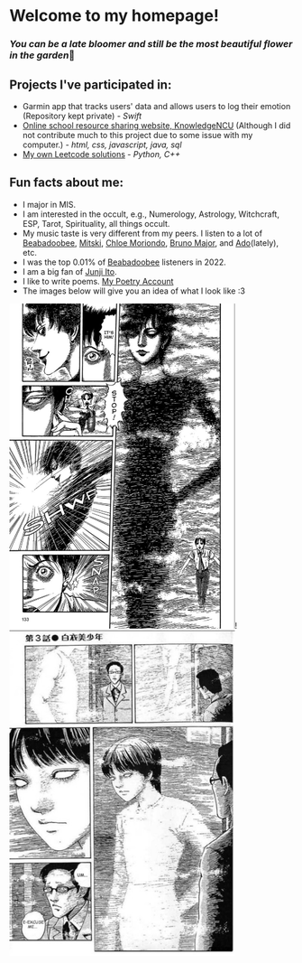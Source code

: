 # Welcome to my homepage!
### *You can be a late bloomer and still be the most beautiful flower in the garden*🌸
## Projects I've participated in:
- Garmin app that tracks users' data and allows users to log their emotion (Repository kept private) - *Swift*
- [Online school resource sharing website, KnowledgeNCU](https://github.com/StevenWanglolz/1112_summer_project) (Although I did not contribute much to this project due to some issue with my computer.) - *html, css, javascript, java, sql*
- [My own Leetcode solutions](https://github.com/StevenWanglolz/My_Leetcode_Journey) - *Python, C++*
## Fun facts about me:
- I major in MIS.
- I am interested in the occult, e.g., Numerology, Astrology, Witchcraft, ESP, Tarot, Spirituality, all things occult.
- My music taste is very different from my peers. I listen to a lot of [Beabadoobee](https://www.youtube.com/@Beabadoobee), [Mitski](https://www.youtube.com/@mitskileaks), [Chloe Moriondo](https://www.youtube.com/@chloemoriondo), [Bruno Major](https://www.youtube.com/@MrBrunoMajor), and [Ado](https://www.youtube.com/@Ado1024)(lately), etc.
- I was the top 0.01% of [Beabadoobee](https://www.youtube.com/@Beabadoobee) listeners in 2022.
- I am a big fan of [Junji Ito](https://www.google.com/search?q=junji+ito&rlz=1C1ONGR_zh-TWTW1063TW1063&oq=junji+ito&gs_lcrp=EgZjaHJvbWUqDAgAECMYJxiABBiKBTIMCAAQIxgnGIAEGIoFMgwIARAuGEMYgAQYigUyBggCEEUYOzIMCAMQLhhDGIAEGIoFMgcIBBAAGIAEMgcIBRAAGIAEMgcIBhAuGIAEMgcIBxAAGIAEMgcICBAuGIAEMgcICRAAGIAE0gEIMTcwMmowajeoAgCwAgA&sourceid=chrome&ie=UTF-8).
- I like to write poems. [My Poetry Account](https://www.instagram.com/rayofhope_inthedark?igsh=bXFtYWt3MmhsZXdi&utm_source=qr)  
- The images below will give you an idea of what I look like :3  

<img src="./img/black_bishounen.jpg" alt="drawing" width="400" height="576"/>!<img src="./img/white_bishounen.png" alt="drawing" width="400" height="576"/>